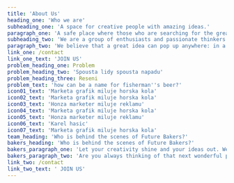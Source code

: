 ```yaml
---
title: 'About Us'
heading_one: 'Who we are'
subheading_one: 'A space for creative people with amazing ideas.'
paragraph_one: 'A safe place where those who are searching for the great idea meet with the ones that have them. And where they have access not just to one amazing idea, but to several of them. A place, where the idea creators – who we call BAKERS get rewarded if their idea is selected by the client. We are a constantly growing group of bakers and creative thinkers. We believe it is important to provide a space for ideas and wonderful creations. We want to give everybody a chance to contribute. We believe the more idea makers we have, the more we can all move forward.'
subheading_two: 'We are a group of enthusiasts and passionate thinkers'
paragraph_two: 'We believe that a great idea can pop up anywhere: in a bar, during a wonderfully peaceful weekend, while running, before going to bed, while chatting with your loved one, from a student, retiree or stay-at-home mom or dad.'
link_one: /contact
link_one_text: 'JOIN US'
problem_heading_one: Problem
problem_heading_two: 'Spousta lidy spousta napadu'
problem_heading_three: Reseni
problem_text: 'how can be a name for fisherman''s beer?'
icon01_text: 'Marketa grafik miluje horska kola'
icon02_text: 'Marketa grafik miluje horska kola'
icon03_text: 'Honza marketer miluje reklamu'
icon04_text: 'Marketa grafik miluje horska kola'
icon05_text: 'Honza marketer miluje reklamu'
icon06_text: 'Karel hasic'
icon07_text: 'Marketa grafik miluje horska kola'
team_heading: 'Who is behind the scenes of Future Bakers?'
bakers_heading: 'Who is behind the scenes of Future Bakers?'
bakers_paragraph_one: 'Let your creativity shine and your ideas out. We will have an abundance of great projects, that will inspire you. Help us solve them!! Have fun with it!'
bakers_paragraph_two: 'Are you always thinking of that next wonderful product or are you passionate about creativity, writing or digital design? Or you just love sharing your opinion.'
link_two: /contact
link_two_text: ' JOIN US'
---
```


